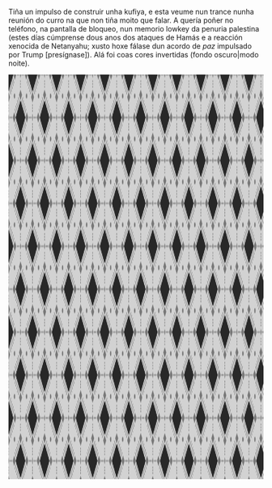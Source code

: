 Tiña un impulso de construir unha kufiya, e esta veume nun trance nunha reunión do curro na que non tiña moito que falar.
A quería poñer no teléfono, na pantalla de bloqueo, nun memorio lowkey da penuria palestina (estes días cúmprense dous anos
dos ataques de Hamás e a reacción xenocida de Netanyahu; xusto hoxe fálase dun acordo de *paz* impulsado por Trump [presígnase]).
Alá foi coas cores invertidas (fondo oscuro|modo noite).

<p align="center">
<img src="https://github.com/souca/Processing/blob/main/S005_kufiya/S005_kufiya_003.png"   width="1800" height="800" />
</p>

